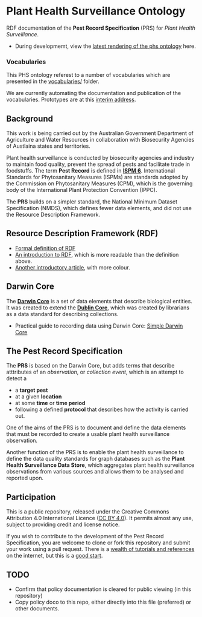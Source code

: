 # Plant Health Surveillance Ontology
RDF documentation of the **Pest Record Specification** (PRS) for *Plant Health Surveillance*.
* During developmemt, view the [latest rendering of the phs ontology](https://raw.githack.com/AGLDWG/phs-ont/master/phs.html) here.

### Vocabularies
This PHS ontology referest to a number of vocabularies which are presented in the [vocabularies/](vocabularies/README.md) folder.

We are currently automating the documentation and publication of the vocabularies. Prototypes are at this [interim address](http://dawe.surroundaustralia.com/). 

## Background
This work is being carried out by the Australian Government Department of Agriculture and Water Resources in collaboration with Biosecurity Agencies of Austlaina states and territories. 

Plant health surveillance is conducted by biosecurity agencies and industry to maintain food quality, prevent the spread of pests and facilitate trade in foodstuffs. The term **Pest Record** is defined in **[ISPM 6](https://www.ippc.int/en/core-activities/standards-setting/ispms/)**. International Standards for Phytosanitary Measures (ISPMs) are standards adopted by the Commission on Phytosanitary Measures (CPM), which is the governing body of the International Plant Protection Convention (IPPC).

The **PRS** builds on a simpler standard, the National Minimum Dataset Specification (NMDS), which defines fewer data elements, and did not use the Resource Description Framework.

## Resource Description Framework (RDF)
* [Formal definition of RDF](https://www.w3.org/TR/rdf11-concepts/)
* [An introduction to RDF](http://www.dlib.org/dlib/may98/miller/05miller.html), which is more readable than the definition above.
* [Another introductory article](https://www.ontotext.com/knowledgehub/fundamentals/what-is-rdf/), with more colour.

## Darwin Core
The **[Darwin Core](https://en.wikipedia.org/wiki/Darwin_Core)** is a set of data elements that describe biological entities. It was created to extend the **[Dublin Core](https://en.wikipedia.org/wiki/Dublin_Core)**, which was created by librarians as a data standard for describing collections. 

* Practical guide to recording data using Darwin Core: [Simple Darwin Core](https://dwc.tdwg.org/simple/)

## The Pest Record Specification
The **PRS** is based on the Darwin Core, but adds terms that describe atttributes of an *observation*, or *collection event*, which is an attempt to detect a
* a **target pest**
* at a given **location**
* at some **time** or **time period**
* following a defined **protocol** that describes how the activity is carried out.

One of the aims of the PRS is to document and define the data elements that must be recorded to create a usable plant health surveillance observation.

Another function of the PRS is to enable the plant health surveillance to define the data quality standards for graph databases such as the **Plant Health Surveillance Data Store**, which aggregates plant health surveillance observations from various sources and allows them to be analysed and reported upon.

## Participation
This is a public repository, released under the Creative Commons Attribution 4.0 International Licence ([CC BY 4.0](https://creativecommons.org/licenses/by/4.0/)). It permits almost any use, subject to providing credit and license notice. 

If you wish to contribute to the development of the Pest Record Specification, you are welcome to clone or fork this repository and submit your work using a pull request. There is a [wealth of tutorials and references](https://duckduckgo.com/?q=best+practice+git+collaboration+pull+request&atb=v141-1&ia=web) on the internet, but this is a [good start](https://www.thinkful.com/learn/github-pull-request-tutorial/). 

## TODO
* Confirm that policy documentation is cleared for public viewing (in this repository)
* Copy policy doco to this repo, either directly into this file (preferred) or other documents.


